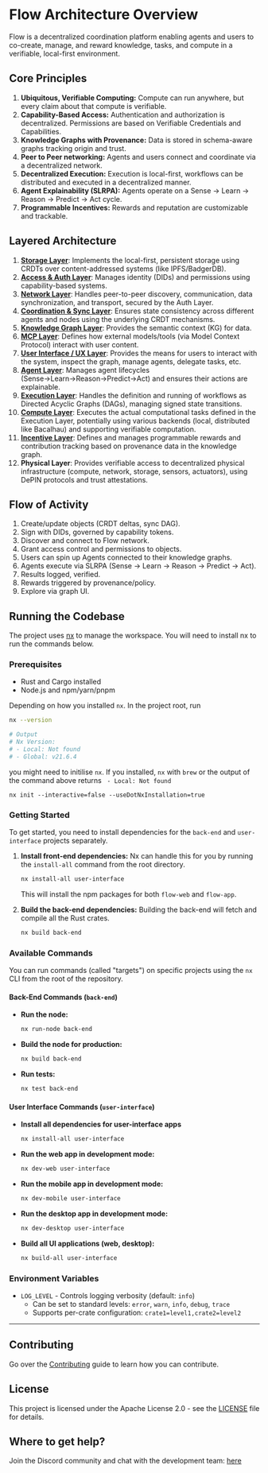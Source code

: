 # Flow Architecture Overview

Flow is a decentralized coordination platform enabling agents and users to co-create, manage, and reward knowledge, tasks, and compute in a verifiable, local-first environment.


## Core Principles

1.  **Ubiquitous, Verifiable Computing:** Compute can run anywhere, but every claim about that compute is verifiable.
2.  **Capability-Based Access:** Authentication and authorization is decentralized. Permissions are based on Verifiable Credentials and Capabilities.
3.  **Knowledge Graphs with Provenance:** Data is stored in schema-aware graphs tracking origin and trust.
4.  **Peer to Peer networking:** Agents and users connect and coordinate via a decentralized network.
5.  **Decentralized Execution:** Execution is local-first, workflows can be distributed and executed in a decentralized manner.
6.  **Agent Explainability (SLRPA):** Agents operate on a Sense → Learn → Reason → Predict → Act cycle.
7.  **Programmable Incentives:** Rewards and reputation are customizable and trackable.


## Layered Architecture

1.  [**Storage Layer**](./specs/01_storage_layer.md): Implements the local-first, persistent storage using CRDTs over content-addressed systems (like IPFS/BadgerDB).
2.  [**Access & Auth Layer**](./specs/02_access_auth_layer.md): Manages identity (DIDs) and permissions using capability-based systems.
3.  [**Network Layer**](./specs/03_network_layer.md): Handles peer-to-peer discovery, communication, data synchronization, and transport, secured by the Auth Layer.
4.  [**Coordination & Sync Layer**](./specs/04_coordination_sync_layer.md): Ensures state consistency across different agents and nodes using the underlying CRDT mechanisms.
5.  [**Knowledge Graph Layer**](./specs/05_knowledge_graph.md): Provides the semantic context (KG) for data.
6. [**MCP Layer**](./specs/06_mcp.md): Defines how external models/tools (via Model Context Protocol) interact with user content.
7.  [**User Interface / UX Layer**](./specs/07_ui_ux_layer.md): Provides the means for users to interact with the system, inspect the graph, manage agents, delegate tasks, etc.
8.  [**Agent Layer**](./specs/08_agent_layer.md): Manages agent lifecycles (Sense→Learn→Reason→Predict→Act) and ensures their actions are explainable.
9.  [**Execution Layer**](./specs/09_execution_layer.md): Handles the definition and running of workflows as Directed Acyclic Graphs (DAGs), managing signed state transitions.
10.  [**Compute Layer**](./specs/10_compute_layer.md): Executes the actual computational tasks defined in the Execution Layer, potentially using various backends (local, distributed like Bacalhau) and supporting verifiable computation.
11. [**Incentive Layer**](./specs/11_incentive_layer.md): Defines and manages programmable rewards and contribution tracking based on provenance data in the knowledge graph.
12. **Physical Layer**: Provides verifiable access to decentralized physical infrastructure (compute, network, storage, sensors, actuators), using DePIN protocols and trust attestations.


## Flow of Activity

1.  Create/update objects (CRDT deltas, sync DAG).
2.  Sign with DIDs, governed by capability tokens.
3.  Discover and connect to Flow network.
4.  Grant access control and permissions to objects.
5.  Users can spin up Agents connected to their knowledge graphs. 
6.  Agents execute via SLRPA (Sense → Learn → Reason → Predict → Act).
7.  Results logged, verified.
8.  Rewards triggered by provenance/policy.
9.  Explore via graph UI.



## Running the Codebase
The project uses [nx](https://nx.dev/) to manage the workspace. You will need to install nx to run the commands below.

### Prerequisites

- Rust and Cargo installed
- Node.js and npm/yarn/pnpm

Depending on how you installed `nx`. In the project root, run 

```sh
nx --version

# Output
# Nx Version:
# - Local: Not found
# - Global: v21.6.4
```

you might need to initilise `nx`. If you installed, `nx` with `brew` or the output of the command above returns ` - Local: Not found`

```
nx init --interactive=false --useDotNxInstallation=true
```

### Getting Started

To get started, you need to install dependencies for the `back-end` and `user-interface` projects separately.

1.  **Install front-end dependencies:**
    Nx can handle this for you by running the `install-all` command from the root directory.
    ```bash
    nx install-all user-interface
    ```
    This will install the npm packages for both `flow-web` and `flow-app`.

2.  **Build the back-end dependencies:**
    Building the back-end will fetch and compile all the Rust crates.
    ```bash
    nx build back-end
    ```


### Available Commands

You can run commands (called "targets") on specific projects using the `nx` CLI from the root of the repository.

#### Back-End Commands (`back-end`)

-   **Run the node:**
    ```bash
    nx run-node back-end
    ```

-   **Build the node for production:**
    ```bash
    nx build back-end
    ```

-   **Run tests:**
    ```bash
    nx test back-end
    ```

#### User Interface Commands (`user-interface`)

-   **Install all dependencies for user-interface apps**
    ```bash
    nx install-all user-interface
    ```

-   **Run the web app in development mode:**
    ```bash
    nx dev-web user-interface
    ```

-   **Run the mobile app in development mode:**
    ```bash
    nx dev-mobile user-interface
    ```

-   **Run the desktop app in development mode:**
    ```bash
    nx dev-desktop user-interface
    ```

-   **Build all UI applications (web, desktop):**
    ```bash
    nx build-all user-interface
    ```



### Environment Variables

- `LOG_LEVEL` - Controls logging verbosity (default: `info`)
  - Can be set to standard levels: `error`, `warn`, `info`, `debug`, `trace`
  - Supports per-crate configuration: `crate1=level1,crate2=level2`


---

## Contributing
Go over the [Contributing](CONTRIBUTING.md) guide to learn how you can contribute. 


## License
This project is licensed under the Apache License 2.0 - see the [LICENSE](LICENSE) file for details.


## Where to get help?
Join the Discord community and chat with the development team: [here](https://discord.gg/JmkvP6xKFW)
